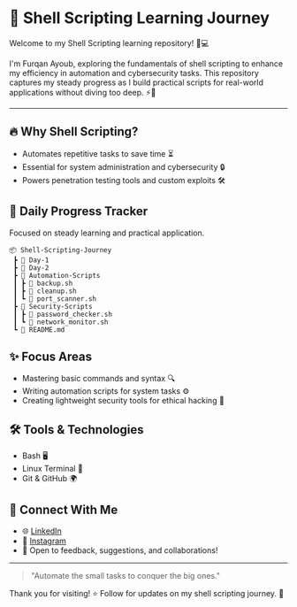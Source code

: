 # 🚀 Shell Scripting Learning Journey

Welcome to my Shell Scripting learning repository! 🐚💻

I'm Furqan Ayoub, exploring the fundamentals of shell scripting to enhance my efficiency in automation and cybersecurity tasks. This repository captures my steady progress as I build practical scripts for real-world applications without diving too deep. ⚡🔐

---

## 🔥 Why Shell Scripting?
- Automates repetitive tasks to save time ⏳
- Essential for system administration and cybersecurity 🔒
- Powers penetration testing tools and custom exploits 🛠️

## 📅 Daily Progress Tracker
Focused on steady learning and practical application.

```
📦 Shell-Scripting-Journey
 ┣ 📁 Day-1
 ┣ 📁 Day-2
 ┣ 📁 Automation-Scripts
 ┃ ┣ 📜 backup.sh
 ┃ ┣ 📜 cleanup.sh
 ┃ ┗ 📜 port_scanner.sh
 ┣ 📁 Security-Scripts
 ┃ ┣ 📜 password_checker.sh
 ┃ ┗ 📜 network_monitor.sh
 ┗ 📜 README.md
```

## ✨ Focus Areas
- Mastering basic commands and syntax 🔍
- Writing automation scripts for system tasks ⚙️
- Creating lightweight security tools for ethical hacking 🔐

## 🛠️ Tools & Technologies
- Bash 🖥️
- Linux Terminal 🐧
- Git & GitHub 🌍

## 📢 Connect With Me
- 🌐 [LinkedIn](https://www.linkedin.com/in/furqan-ayoub-817170344/)  
- 📸 [Instagram](https://www.instagram.com/furqann8/)  
- 💬 Open to feedback, suggestions, and collaborations!

---

> "Automate the small tasks to conquer the big ones."

Thank you for visiting! ⭐ Follow for updates on my shell scripting journey. 🙌
